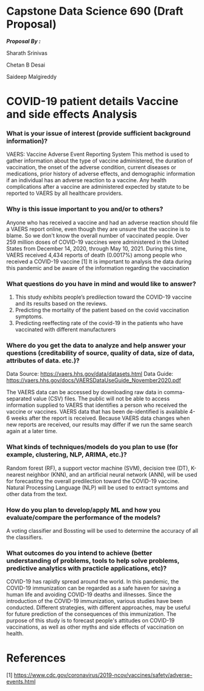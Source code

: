 # **Capstone Data Science 690 (Draft Proposal)**

**_Proposal By :_**

  Sharath Srinivas
  
  Chetan B Desai 
  
  Saideep Malgireddy
  
# COVID-19 patient details Vaccine and side effects Analysis
 
### What is your issue of interest (provide sufficient background information)?
VAERS: Vaccine Adverse Event Reporting System
This method is used to gather information about the type of vaccine administered, the duration of vaccination, the onset of the adverse condition, current diseases or medications, prior history of adverse effects, and demographic information if an individual has an adverse reaction to a vaccine. Any health complications after a vaccine are administered expected by statute to be reported to VAERS by all healthcare providers.

### Why is this issue important to you and/or to others?
Anyone who has received a vaccine and had an adverse reaction should file a VAERS report online, even though they are unsure that the vaccine is to blame. So we don't know the overall number of vaccinated people. Over 259 million doses of COVID-19 vaccines were administered in the United States from December 14, 2020, through May 10, 2021. During this time, VAERS received 4,434 reports of death (0.0017%) among people who received a COVID-19 vaccine [1]
It is important to analysis the data during this pandemic and be aware of the information regarding the vaccination 


### What questions do you have in mind and would like to answer?
1. This study exhibits people’s predilection toward the COVID-19 vaccine and its results based on the reviews.
2. Predicting the mortality of the patient based on the covid vaccination symptoms.
3. Predicting reeffecting rate of the covid-19 in the patients who have vaccinated with different manufacturers

### Where do you get the data to analyze and help answer your questions (creditability of source, quality of data, size of data, attributes of data. etc.)?

Data Source: https://vaers.hhs.gov/data/datasets.html
Data Guide: https://vaers.hhs.gov/docs/VAERSDataUseGuide_November2020.pdf

The VAERS data can be accessed by downloading raw data in comma-separated value (CSV) files. The public will not be able to access information supplied to VAERS that identifies a person who received the vaccine or vaccines. VAERS data that has been de-identified is available 4-6 weeks after the report is received. Because VAERS data changes when new reports are received, our results may differ if we run the same search again at a later time.

### What kinds of techniques/models do you plan to use (for example, clustering, NLP, ARIMA, etc.)?
Random forest (RF), a support vector machine (SVM), decision tree (DT), K-nearest neighbor (KNN), and an artificial neural network (ANN), will be used for forecasting the overall predilection toward the COVID-19 vaccine. Natural Processing Language (NLP) will be used to extract symtoms and other data from the text.

### How do you plan to develop/apply ML and how you evaluate/compare the performance of the models?
A voting classifier and Bossting will be used to determine the accuracy of all the classifiers.

### What outcomes do you intend to achieve (better understanding of problems, tools to help solve problems, predictive analytics with practicle applications, etc)?
COVID-19 has rapidly spread around the world. In this pandemic, the COVID-19 immunization can be regarded as a safe haven for saving a human life and avoiding COVID-19 deaths and illnesses. Since the introduction of the COVID-19 immunization, various studies have been conducted. Different strategies, with different approaches, may be useful for future prediction of the consequences of this immunization. The purpose of this study is to forecast people's attitudes on COVID-19 vaccinations, as well as other myths and side effects of vaccination on health.

# References
[1] https://www.cdc.gov/coronavirus/2019-ncov/vaccines/safety/adverse-events.html
